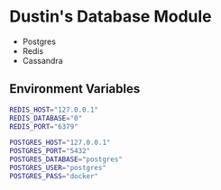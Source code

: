 # Dustin's Database Module

- Postgres
- Redis
- Cassandra

## Environment Variables

```bash
REDIS_HOST="127.0.0.1"
REDIS_DATABASE="0"
REDIS_PORT="6379"

POSTGRES_HOST="127.0.0.1"
POSTGRES_PORT="5432"
POSTGRES_DATABASE="postgres"
POSTGRES_USER="postgres"
POSTGRES_PASS="docker"
```
